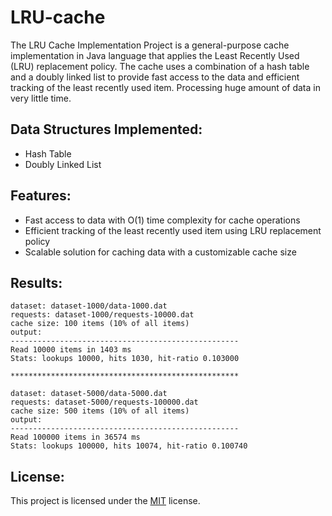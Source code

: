 # LRU-cache
The LRU Cache Implementation Project is a general-purpose cache implementation in Java language that applies the Least Recently Used (LRU) replacement policy. The cache uses a combination of a hash table and a doubly linked list to provide fast access to the data and efficient tracking of the least recently used item. Processing huge amount of data in very little time.

Data Structures Implemented:
------------------------------
- Hash Table
- Doubly Linked List

Features:
-------------------
- Fast access to data with O(1) time complexity for cache operations
- Efficient tracking of the least recently used item using LRU replacement policy
- Scalable solution for caching data with a customizable cache size


Results:
--------------

```
dataset: dataset-1000/data-1000.dat
requests: dataset-1000/requests-10000.dat
cache size: 100 items (10% of all items)
output:
---------------------------------------------------
Read 10000 items in 1403 ms
Stats: lookups 10000, hits 1030, hit-ratio 0.103000

***************************************************

dataset: dataset-5000/data-5000.dat
requests: dataset-5000/requests-100000.dat
cache size: 500 items (10% of all items)
output:
---------------------------------------------------
Read 100000 items in 36574 ms
Stats: lookups 100000, hits 10074, hit-ratio 0.100740
```

License:
--------------------
This project is licensed under the [MIT](LICENSE.txt) license. 
